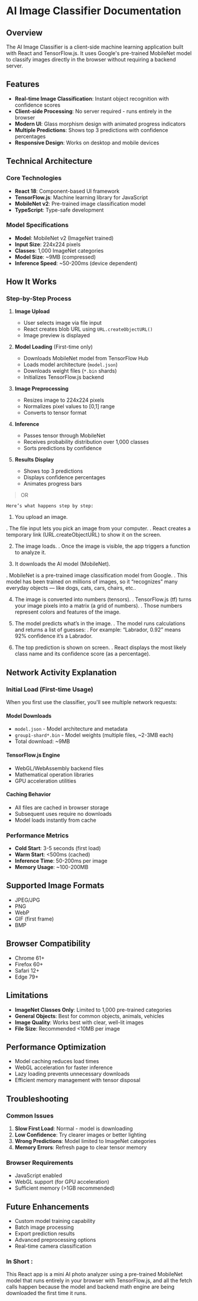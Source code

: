 # AI Image Classifier Documentation

## Overview

The AI Image Classifier is a client-side machine learning application built with React and TensorFlow.js. It uses Google's pre-trained MobileNet model to classify images directly in the browser without requiring a backend server.

## Features

- **Real-time Image Classification**: Instant object recognition with confidence scores
- **Client-side Processing**: No server required - runs entirely in the browser
- **Modern UI**: Glass morphism design with animated progress indicators
- **Multiple Predictions**: Shows top 3 predictions with confidence percentages
- **Responsive Design**: Works on desktop and mobile devices

## Technical Architecture

### Core Technologies

- **React 18**: Component-based UI framework
- **TensorFlow.js**: Machine learning library for JavaScript
- **MobileNet v2**: Pre-trained image classification model
- **TypeScript**: Type-safe development

### Model Specifications

- **Model**: MobileNet v2 (ImageNet trained)
- **Input Size**: 224x224 pixels
- **Classes**: 1,000 ImageNet categories
- **Model Size**: ~9MB (compressed)
- **Inference Speed**: ~50-200ms (device dependent)

## How It Works

### Step-by-Step Process

1. **Image Upload**

   - User selects image via file input
   - React creates blob URL using `URL.createObjectURL()`
   - Image preview is displayed

2. **Model Loading** (First-time only)

   - Downloads MobileNet model from TensorFlow Hub
   - Loads model architecture (`model.json`)
   - Downloads weight files (`*.bin` shards)
   - Initializes TensorFlow.js backend

3. **Image Preprocessing**

   - Resizes image to 224x224 pixels
   - Normalizes pixel values to [0,1] range
   - Converts to tensor format

4. **Inference**

   - Passes tensor through MobileNet
   - Receives probability distribution over 1,000 classes
   - Sorts predictions by confidence

5. **Results Display**
   - Shows top 3 predictions
   - Displays confidence percentages
   - Animates progress bars

> OR

`Here’s what happens step by step:`

1. You upload an image.

. The file input lets you pick an image from your computer.
. React creates a temporary link (URL.createObjectURL) to show it on the screen.

2. The image loads.
   . Once the image is visible, the app triggers a function to analyze it.

3. It downloads the AI model (MobileNet).

. MobileNet is a pre-trained image classification model from Google.
. This model has been trained on millions of images, so it “recognizes” many everyday objects — like dogs, cats, cars, chairs, etc..​

4. The image is converted into numbers (tensors).
   . TensorFlow.js (tf) turns your image pixels into a matrix (a grid of numbers).
   . Those numbers represent colors and features of the image.

5. The model predicts what’s in the image.
   . The model runs calculations and returns a list of guesses:
   . For example: “Labrador, 0.92” means 92% confidence it’s a Labrador.

6. The top prediction is shown on screen.
   . React displays the most likely class name and its confidence score (as a percentage).

## Network Activity Explanation

### Initial Load (First-time Usage)

When you first use the classifier, you'll see multiple network requests:

#### Model Downloads

- `model.json` - Model architecture and metadata
- `group1-shard*.bin` - Model weights (multiple files, ~2-3MB each)
- Total download: ~9MB

#### TensorFlow.js Engine

- WebGL/WebAssembly backend files
- Mathematical operation libraries
- GPU acceleration utilities

#### Caching Behavior

- All files are cached in browser storage
- Subsequent uses require no downloads
- Model loads instantly from cache

### Performance Metrics

- **Cold Start**: 3-5 seconds (first load)
- **Warm Start**: <500ms (cached)
- **Inference Time**: 50-200ms per image
- **Memory Usage**: ~100-200MB

## Supported Image Formats

- JPEG/JPG
- PNG
- WebP
- GIF (first frame)
- BMP

## Browser Compatibility

- Chrome 61+
- Firefox 60+
- Safari 12+
- Edge 79+

## Limitations

- **ImageNet Classes Only**: Limited to 1,000 pre-trained categories
- **General Objects**: Best for common objects, animals, vehicles
- **Image Quality**: Works best with clear, well-lit images
- **File Size**: Recommended <10MB per image

## Performance Optimization

- Model caching reduces load times
- WebGL acceleration for faster inference
- Lazy loading prevents unnecessary downloads
- Efficient memory management with tensor disposal

## Troubleshooting

### Common Issues

1. **Slow First Load**: Normal - model is downloading
2. **Low Confidence**: Try clearer images or better lighting
3. **Wrong Predictions**: Model limited to ImageNet categories
4. **Memory Errors**: Refresh page to clear tensor memory

### Browser Requirements

- JavaScript enabled
- WebGL support (for GPU acceleration)
- Sufficient memory (>1GB recommended)

## Future Enhancements

- Custom model training capability
- Batch image processing
- Export prediction results
- Advanced preprocessing options
- Real-time camera classification

### In Short :

This React app is a mini AI photo analyzer using a pre-trained MobileNet model that runs entirely in your browser with TensorFlow.js, and all the fetch calls happen because the model and backend math engine are being downloaded the first time it runs.
